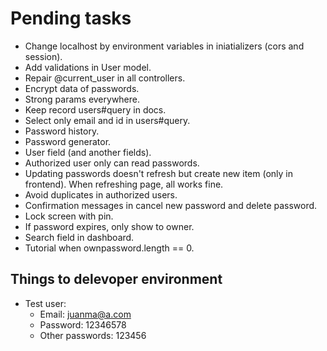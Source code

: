 # Pending tasks

- Change localhost by environment variables in iniatializers (cors and session).
- Add validations in User model.
- Repair @current_user in all controllers.
- Encrypt data of passwords.
- Strong params everywhere.
- Keep record users#query in docs.
- Select only email and id in users#query.
- Password history.
- Password generator.
- User field (and another fields).
- Authorized user only can read passwords.
- Updating passwords doesn't refresh but create new item (only in frontend). When refreshing page, all works fine.
- Avoid duplicates in authorized users.
- Confirmation messages in cancel new password and delete password.
- Lock screen with pin.
- If password expires, only show to owner.
- Search field in dashboard.
- Tutorial when ownpassword.length == 0.

## Things to delevoper environment

- Test user:
  - Email: juanma@a.com
  - Password: 12346578
  - Other passwords: 123456
